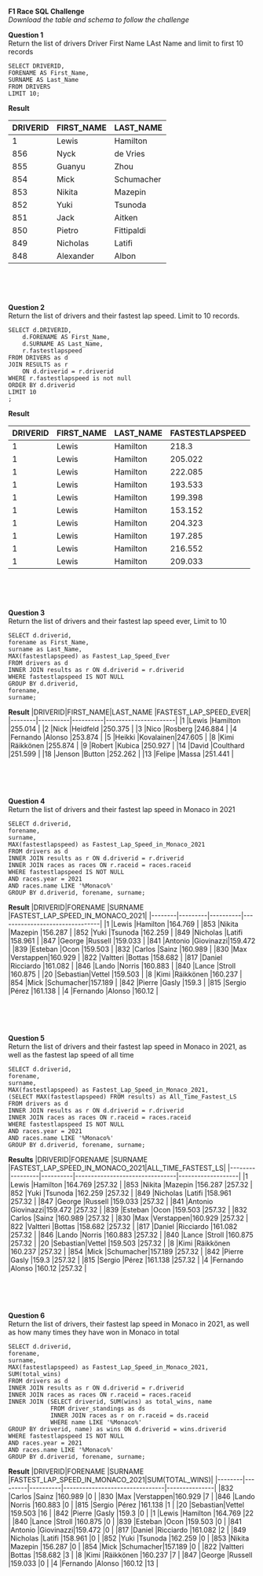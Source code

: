 **F1 Race SQL Challenge**  
*Download the table and schema to follow the challenge*

**Question 1**  
Return the list of drivers Driver First Name LAst Name and limit to first 10 records

	SELECT DRIVERID,
	FORENAME AS First_Name,
	SURNAME AS Last_Name
	FROM DRIVERS
	LIMIT 10;
  
  **Result**
  
|DRIVERID|FIRST_NAME|LAST_NAME |
|--------|----------|----------|
|1       |Lewis     |Hamilton  |
|856     |Nyck      |de Vries  |
|855     |Guanyu    |Zhou      |
|854     |Mick      |Schumacher|
|853     |Nikita    |Mazepin   |
|852     |Yuki      |Tsunoda   |
|851     |Jack      |Aitken    |
|850     |Pietro    |Fittipaldi|
|849     |Nicholas  |Latifi    |
|848     |Alexander |Albon     |

<br>
<br>
<br>
    
**Question 2**  
Return the list of drivers and their fastest lap speed. Limit to 10 records.

	SELECT d.DRIVERID,
	    d.FORENAME AS First_Name,
	    d.SURNAME AS Last_Name,
	    r.fastestlapspeed
	FROM DRIVERS as d
	JOIN RESULTS as r
	    ON d.driverid = r.driverid
	WHERE r.fastestlapspeed is not null 
	ORDER BY d.driverid
	LIMIT 10
	;

 **Result**

|DRIVERID|FIRST_NAME|LAST_NAME |FASTESTLAPSPEED|
|--------|----------|----------|---------------|
|1       |Lewis     |Hamilton  |218.3          |
|1       |Lewis     |Hamilton  |205.022        |
|1       |Lewis     |Hamilton  |222.085        |
|1       |Lewis     |Hamilton  |193.533        |
|1       |Lewis     |Hamilton  |199.398        |
|1       |Lewis     |Hamilton  |153.152        |
|1       |Lewis     |Hamilton  |204.323        |
|1       |Lewis     |Hamilton  |197.285        |
|1       |Lewis     |Hamilton  |216.552        |
|1       |Lewis     |Hamilton  |209.033        |

<br>
<br>
<br>

**Question 3**  
Return the list of drivers and their fastest lap speed ever, Limit to 10

	SELECT d.driverid,
	forename as First_Name,
	surname as Last_Name,
	MAX(fastestlapspeed) as Fastest_Lap_Speed_Ever 
	FROM drivers as d
	INNER JOIN results as r ON d.driverid = r.driverid
	WHERE fastestlapspeed IS NOT NULL
	GROUP BY d.driverid,
	forename,
	surname;

**Result**
|DRIVERID|FIRST_NAME|LAST_NAME |FASTEST_LAP_SPEED_EVER|
|--------|----------|----------|----------------------|
|1       |Lewis     |Hamilton  |255.014               |
|2       |Nick      |Heidfeld  |250.375               |
|3       |Nico      |Rosberg   |246.884               |
|4       |Fernando  |Alonso    |253.874               |
|5       |Heikki    |Kovalainen|247.605               |
|8       |Kimi      |Räikkönen |255.874               |
|9       |Robert    |Kubica    |250.927               |
|14      |David     |Coulthard |251.599               |
|18      |Jenson    |Button    |252.262               |
|13      |Felipe    |Massa     |251.441               |

<br>
<br>
<br>

**Question 4**  
Return the list of drivers and their fastest lap speed in Monaco in 2021

	SELECT d.driverid, 
	forename, 
	surname, 
	MAX(fastestlapspeed) as Fastest_Lap_Speed_in_Monaco_2021 
	FROM drivers as d
	INNER JOIN results as r ON d.driverid = r.driverid
	INNER JOIN races as races ON r.raceid = races.raceid
	WHERE fastestlapspeed IS NOT NULL
	AND races.year = 2021
	AND races.name LIKE '%Monaco%'
	GROUP BY d.driverid, forename, surname;

 **Result**
 |DRIVERID|FORENAME |SURNAME   |FASTEST_LAP_SPEED_IN_MONACO_2021|
|--------|---------|----------|--------------------------------|
|1       |Lewis    |Hamilton  |164.769                         |
|853     |Nikita   |Mazepin   |156.287                         |
|852     |Yuki     |Tsunoda   |162.259                         |
|849     |Nicholas |Latifi    |158.961                         |
|847     |George   |Russell   |159.033                         |
|841     |Antonio  |Giovinazzi|159.472                         |
|839     |Esteban  |Ocon      |159.503                         |
|832     |Carlos   |Sainz     |160.989                         |
|830     |Max      |Verstappen|160.929                         |
|822     |Valtteri |Bottas    |158.682                         |
|817     |Daniel   |Ricciardo |161.082                         |
|846     |Lando    |Norris    |160.883                         |
|840     |Lance    |Stroll    |160.875                         |
|20      |Sebastian|Vettel    |159.503                         |
|8       |Kimi     |Räikkönen |160.237                         |
|854     |Mick     |Schumacher|157.189                         |
|842     |Pierre   |Gasly     |159.3                           |
|815     |Sergio   |Pérez     |161.138                         |
|4       |Fernando |Alonso    |160.12                          |

<br>
<br>
<br>

**Question 5**  
Return the list of drivers and their fastest lap speed in Monaco in 2021, as well as the fastest lap speed of all time

	SELECT d.driverid, 
	forename, 
	surname, 
	MAX(fastestlapspeed) as Fastest_Lap_Speed_in_Monaco_2021,
	(SELECT MAX(fastestlapspeed) FROM results) as All_Time_Fastest_LS
	FROM drivers as d
	INNER JOIN results as r ON d.driverid = r.driverid
	INNER JOIN races as races ON r.raceid = races.raceid
	WHERE fastestlapspeed IS NOT NULL
	AND races.year = 2021
	AND races.name LIKE '%Monaco%'
	GROUP BY d.driverid, forename, surname;

 **Results**
 |DRIVERID|FORENAME |SURNAME   |FASTEST_LAP_SPEED_IN_MONACO_2021|ALL_TIME_FASTEST_LS|
|--------|---------|----------|--------------------------------|-------------------|
|1       |Lewis    |Hamilton  |164.769                         |257.32             |
|853     |Nikita   |Mazepin   |156.287                         |257.32             |
|852     |Yuki     |Tsunoda   |162.259                         |257.32             |
|849     |Nicholas |Latifi    |158.961                         |257.32             |
|847     |George   |Russell   |159.033                         |257.32             |
|841     |Antonio  |Giovinazzi|159.472                         |257.32             |
|839     |Esteban  |Ocon      |159.503                         |257.32             |
|832     |Carlos   |Sainz     |160.989                         |257.32             |
|830     |Max      |Verstappen|160.929                         |257.32             |
|822     |Valtteri |Bottas    |158.682                         |257.32             |
|817     |Daniel   |Ricciardo |161.082                         |257.32             |
|846     |Lando    |Norris    |160.883                         |257.32             |
|840     |Lance    |Stroll    |160.875                         |257.32             |
|20      |Sebastian|Vettel    |159.503                         |257.32             |
|8       |Kimi     |Räikkönen |160.237                         |257.32             |
|854     |Mick     |Schumacher|157.189                         |257.32             |
|842     |Pierre   |Gasly     |159.3                           |257.32             |
|815     |Sergio   |Pérez     |161.138                         |257.32             |
|4       |Fernando |Alonso    |160.12                          |257.32             |

<br>
<br>
<br>

**Question 6**  
Return the list of drivers, their fastest lap speed in Monaco in 2021, as well as how many times they have won in Monaco in total

	SELECT d.driverid, 
	forename, 
	surname, 
	MAX(fastestlapspeed) as Fastest_Lap_Speed_in_Monaco_2021,
	SUM(total_wins)
	FROM drivers as d
	INNER JOIN results as r ON d.driverid = r.driverid
	INNER JOIN races as races ON r.raceid = races.raceid
	INNER JOIN (SELECT driverid, SUM(wins) as total_wins, name
				FROM driver_standings as ds
				INNER JOIN races as r on r.raceid = ds.raceid
				WHERE name LIKE '%Monaco%'
	GROUP BY driverid, name) as wins ON d.driverid = wins.driverid
	WHERE fastestlapspeed IS NOT NULL
	AND races.year = 2021
	AND races.name LIKE '%Monaco%'
	GROUP BY d.driverid, forename, surname;

 **Result**
 |DRIVERID|FORENAME |SURNAME   |FASTEST_LAP_SPEED_IN_MONACO_2021|SUM(TOTAL_WINS)|
|--------|---------|----------|--------------------------------|---------------|
|832     |Carlos   |Sainz     |160.989                         |0              |
|830     |Max      |Verstappen|160.929                         |7              |
|846     |Lando    |Norris    |160.883                         |0              |
|815     |Sergio   |Pérez     |161.138                         |1              |
|20      |Sebastian|Vettel    |159.503                         |16             |
|842     |Pierre   |Gasly     |159.3                           |0              |
|1       |Lewis    |Hamilton  |164.769                         |22             |
|840     |Lance    |Stroll    |160.875                         |0              |
|839     |Esteban  |Ocon      |159.503                         |0              |
|841     |Antonio  |Giovinazzi|159.472                         |0              |
|817     |Daniel   |Ricciardo |161.082                         |2              |
|849     |Nicholas |Latifi    |158.961                         |0              |
|852     |Yuki     |Tsunoda   |162.259                         |0              |
|853     |Nikita   |Mazepin   |156.287                         |0              |
|854     |Mick     |Schumacher|157.189                         |0              |
|822     |Valtteri |Bottas    |158.682                         |3              |
|8       |Kimi     |Räikkönen |160.237                         |7              |
|847     |George   |Russell   |159.033                         |0              |
|4       |Fernando |Alonso    |160.12                          |13             |

<br>
<br>
<br>




	



